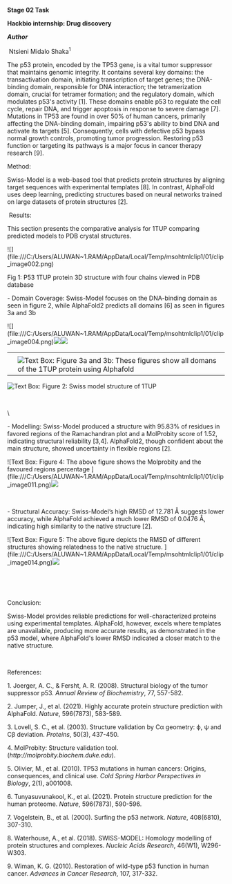 **Stage 02 Task**

**Hackbio internship: Drug discovery**

**_Author_**

 Ntsieni Midalo Shaka<sup>1</sup>

The p53 protein, encoded by the TP53 gene, is a vital tumor suppressor that maintains genomic integrity. It contains several key domains: the transactivation domain, initiating transcription of target genes; the DNA-binding domain, responsible for DNA interaction; the tetramerization domain, crucial for tetramer formation; and the regulatory domain, which modulates p53's activity \[1]. These domains enable p53 to regulate the cell cycle, repair DNA, and trigger apoptosis in response to severe damage \[7]. Mutations in TP53 are found in over 50% of human cancers, primarily affecting the DNA-binding domain, impairing p53's ability to bind DNA and activate its targets \[5]. Consequently, cells with defective p53 bypass normal growth controls, promoting tumor progression. Restoring p53 function or targeting its pathways is a major focus in cancer therapy research \[9].

Method:

Swiss-Model is a web-based tool that predicts protein structures by aligning target sequences with experimental templates \[8]. In contrast, AlphaFold uses deep learning, predicting structures based on neural networks trained on large datasets of protein structures \[2].&#x20;

 Results:

This section presents the comparative analysis for 1TUP comparing predicted models to PDB crystal structures.

<!--[if gte vml 1]><v:shapetype
 id="_x0000_t75" coordsize="21600,21600" o:spt="75" o:preferrelative="t"
 path="m@4@5l@4@11@9@11@9@5xe" filled="f" stroked="f">
 <v:stroke joinstyle="miter"/>
 <v:formulas>
  <v:f eqn="if lineDrawn pixelLineWidth 0"/>
  <v:f eqn="sum @0 1 0"/>
  <v:f eqn="sum 0 0 @1"/>
  <v:f eqn="prod @2 1 2"/>
  <v:f eqn="prod @3 21600 pixelWidth"/>
  <v:f eqn="prod @3 21600 pixelHeight"/>
  <v:f eqn="sum @0 0 1"/>
  <v:f eqn="prod @6 1 2"/>
  <v:f eqn="prod @7 21600 pixelWidth"/>
  <v:f eqn="sum @8 21600 0"/>
  <v:f eqn="prod @7 21600 pixelHeight"/>
  <v:f eqn="sum @10 21600 0"/>
 </v:formulas>
 <v:path o:extrusionok="f" gradientshapeok="t" o:connecttype="rect"/>
 <o:lock v:ext="edit" aspectratio="t"/>
</v:shapetype><v:shape id="Picture_x0020_3" o:spid="_x0000_i1031" type="#_x0000_t75"
 style='width:277.5pt;height:153.5pt;visibility:visible;mso-wrap-style:square'>
 <v:imagedata src="file:///C:/Users/ALUWAN~1.RAM/AppData/Local/Temp/msohtmlclip1/01/clip_image001.png"
  o:title=""/>
</v:shape><![endif]--><!--[if !vml]-->![](file:///C:/Users/ALUWAN~1.RAM/AppData/Local/Temp/msohtmlclip1/01/clip_image002.png)<!--[endif]-->

Fig 1: P53 1TUP protein 3D structure with four chains viewed in PDB database

\- Domain Coverage: Swiss-Model focuses on the DNA-binding domain as seen in figure 2, while AlphaFold2 predicts all domains \[6] as seen in figures 3a and 3b

<!--[if gte vml 1]><v:shape id="Picture_x0020_8"
 o:spid="_x0000_i1030" type="#_x0000_t75" style='width:134pt;height:154pt;
 visibility:visible;mso-wrap-style:square'>
 <v:imagedata src="file:///C:/Users/ALUWAN~1.RAM/AppData/Local/Temp/msohtmlclip1/01/clip_image003.png"
  o:title=""/>
</v:shape><![endif]--><!--[if !vml]-->![](file:///C:/Users/ALUWAN~1.RAM/AppData/Local/Temp/msohtmlclip1/01/clip_image004.png)<!--[endif]--><!--[if gte vml 1]><v:shape id="Picture_x0020_6"
 o:spid="_x0000_i1029" type="#_x0000_t75" style='width:130pt;height:2in;flip:y;
 visibility:visible;mso-wrap-style:square'>
 <v:imagedata src="file:///C:/Users/ALUWAN~1.RAM/AppData/Local/Temp/msohtmlclip1/01/clip_image005.jpg"
  o:title="" croptop="3815f" cropleft="2270f" cropright="8788f"/>
</v:shape><![endif]--><!--[if !vml]-->![](file:///C:/Users/ALUWAN~1.RAM/AppData/Local/Temp/msohtmlclip1/01/clip_image006.jpg)<!--[endif]--><!--[if gte vml 1]><v:shape id="Picture_x0020_7"
 o:spid="_x0000_i1028" type="#_x0000_t75" style='width:183.5pt;height:148pt;
 visibility:visible;mso-wrap-style:square'>
 <v:imagedata src="file:///C:/Users/ALUWAN~1.RAM/AppData/Local/Temp/msohtmlclip1/01/clip_image007.jpg"
  o:title=""/>
</v:shape><![endif]--><!--[if !vml]-->![](file:///C:/Users/ALUWAN~1.RAM/AppData/Local/Temp/msohtmlclip1/01/clip_image008.jpg)<!--[endif]-->

<!--[if gte vml 1]><v:shapetype
 id="_x0000_t202" coordsize="21600,21600" o:spt="202" path="m,l,21600r21600,l21600,xe">
 <v:stroke joinstyle="miter"/>
 <v:path gradientshapeok="t" o:connecttype="rect"/>
</v:shapetype><v:shape id="Text_x0020_Box_x0020_11" o:spid="_x0000_s1030"
 type="#_x0000_t202" style='position:absolute;left:0;text-align:left;
 margin-left:150.5pt;margin-top:2.9pt;width:286.5pt;height:38pt;z-index:251660288;
 visibility:visible;mso-wrap-style:square;mso-width-percent:0;
 mso-height-percent:0;mso-wrap-distance-left:9pt;mso-wrap-distance-top:0;
 mso-wrap-distance-right:9pt;mso-wrap-distance-bottom:0;
 mso-position-horizontal:absolute;mso-position-horizontal-relative:text;
 mso-position-vertical:absolute;mso-position-vertical-relative:text;
 mso-width-percent:0;mso-height-percent:0;mso-width-relative:margin;
 mso-height-relative:margin;v-text-anchor:top' o:gfxdata="UEsDBBQABgAIAAAAIQC75UiUBQEAAB4CAAATAAAAW0NvbnRlbnRfVHlwZXNdLnhtbKSRvU7DMBSF
dyTewfKKEqcMCKEmHfgZgaE8wMW+SSwc27JvS/v23KTJgkoXFsu+P+c7Ol5vDoMTe0zZBl/LVVlJ
gV4HY31Xy4/tS3EvRSbwBlzwWMsjZrlprq/W22PELHjb51r2RPFBqax7HCCXIaLnThvSAMTP1KkI
+gs6VLdVdad08ISeCho1ZLN+whZ2jsTzgcsnJwldluLxNDiyagkxOquB2Knae/OLUsyEkjenmdzb
mG/YhlRnCWPnb8C898bRJGtQvEOiVxjYhtLOxs8AySiT4JuDystlVV4WPeM6tK3VaILeDZxIOSsu
ti/jidNGNZ3/J08yC1dNv9v8AAAA//8DAFBLAwQUAAYACAAAACEArTA/8cEAAAAyAQAACwAAAF9y
ZWxzLy5yZWxzhI/NCsIwEITvgu8Q9m7TehCRpr2I4FX0AdZk2wbbJGTj39ubi6AgeJtl2G9m6vYx
jeJGka13CqqiBEFOe2Ndr+B03C3WIDihMzh6RwqexNA281l9oBFTfuLBBhaZ4ljBkFLYSMl6oAm5
8IFcdjofJ0z5jL0MqC/Yk1yW5UrGTwY0X0yxNwri3lQgjs+Qk/+zfddZTVuvrxO59CNCmoj3vCwj
MfaUFOjRhrPHaN4Wv0VV5OYgm1p+LW1eAAAA//8DAFBLAwQUAAYACAAAACEACXxykD4DAABIBwAA
HwAAAGNsaXBib2FyZC9kcmF3aW5ncy9kcmF3aW5nMS54bWy0VVuP0zwQfUfiP1h+hya9banIotKP
IqTVUtEiJN5mHaeJPscOtnvj13PsJEsXEEhcVCm1Z47HZ86M7ecvTrViB2ldZXTG06cJZ1ILk1d6
l/H329WTGWfOk85JGS0zfpaOv7h+/Og5zXeWmrISDBG0m1PGS++b+WDgRClrck9NIzV8hbE1eUzt
bpBbOiJyrQbDJJkOaqo0v/4a6j/yxPa2+o1Qyoj/Zb4kfSCHkErMLy0dRyX+PDLN9eG1bTbN2gbm
4vawtqzKMw7lNNWQiA86RwfDdPDNqt3XAKfC1gFvioKdMj6cDSdXE8Q6Z3yUpNMhxjGePHkmABhN
R7NJAAggxrPhNOkAonz7ixCifPXzIKDZ0sHggqJrAkF9+D7nNO2T3gZ+L82JwdTnH/DMn2BFZwVr
lKGP4joF/5IA99xp3ljnX0tTszDIuJXCxy6jw43zLY0eEhJzRlX5qlIqTkLzyqWy7EAq48r3xB+g
lGbHjE9HqEOUxoTlbWSlY559dv60ieoFGfJzAN/hH7pYA2ooo2vEqgLPG3J+TRbHCEYcSP8Wn0IZ
7GO6EWelsZ9/ZA94tDa8nB1xLDPuPu3JSs7UG+0y/iwdjxHWx8l4cjXExF567i49el8vDZJHccEu
DgPeq35YWFN/MDZfhF3hIi2wd8Z9P1x6zODA2RdysYhjYeqG/I3eNDiFadQtVGF7+kC26Url0UW3
ZlNSI39UsRbbKr7Ye1NUXTlbTYNDOb/xZyVjD0bluzZTYeOAQEpr4dvypslV0p4ftM8lYlH4Hutd
i53dAxEh+rGmC24D2KKqisK9KfWTjwuI9xmJplgWvLIo0IdtA2Iv8pVm/tzIggTujCWp6s5WnDWk
jYMhGSarZIJv+I2TUfjCW3lRrqiuVLgeYBAlWSdjFWLGkv5BUOEugm6rWjp2K4/snalJP2A8TKZg
OgHfwHz0HeMUj8lDxpAQsgV9/PWq2u2tZCNCP+VsdDdn21I6yYpod8yV5shIKZaHjR0zBfOlZOn2
/RrtY7yEonuH54UtVFNSYVQebhwUMuwSv2iIYLk/i3snN8071KU9u+1hBSLceINv3pC4tHvzwkN1
Ob/+AgAA//8DAFBLAwQUAAYACAAAACEAkS1qSVgGAAAPGgAAGgAAAGNsaXBib2FyZC90aGVtZS90
aGVtZTEueG1s7FlLbxs3EL4X6H9Y7L2x3oqNyIGtR9zEToJISZEjpaV2GXOXC5Kyo1uRnHopUCAt
emiA3nooigZogAa99McYcNCmP6JD7kOkRMUPuEBQxAKM3dlvhsOZ2W9I7o2bT2PqHWEuCEs6fvVa
xfdwMmEBScKO/3A0+Oy67wmJkgBRluCOP8fCv7n96Sc30NaEknTMEA9GEY6xB4YSsYU6fiRlurWx
ISYgRuIaS3ECz6aMx0jCLQ83Ao6OYYCYbtQqldZGjEjib4NFqQz1KfxLpFCCCeVDZQZ7CYph9HvT
KZlgjQ0Oqwoh5qJLuXeEaMcHmwE7HuGn0vcoEhIedPyK/vM3tm9soK1cico1uobeQP/lerlCcFjT
Y/JwXA7aaDQbrZ3SvgZQuYrrt/utfqu0pwFoMoGZZr6YNpu7m7u9Zo41QNmlw3av3atXLbxhv77i
805T/Sy8BmX2Gyv4waALUbTwGpThmyv4RqNd6zYsvAZl+NYKvl3Z6TXaFl6DIkqSwxV0pdmqd4vZ
lpApo3tO+GazMWjXcuMLFFRDWV1qiClL5Lpai9ETxgcAUECKJEk8OU/xFE2gJruIkjEn3j4JIyi8
FCVMgLhSqwwqdfivfg19pSOCtjAytJVf4IlYESl/PDHhJJUd/zZY9Q3I6Zs3J89enzz7/eT585Nn
v+Zja1OW3h5KQlPv3U/f/PPyS+/v33589+LbbOhlvDDxb3/56u0ff77PPMx4EYrT7169ff3q9Puv
//r5hcP6DkdjEz4iMRbeXXzsPWAxTNDhPx7zi2mMIkRMjZ0kFChBahSH/b6MLPTdOaLIgdvFdhwf
caAaF/DW7Inl8DDiM0kcFu9EsQU8YIzuMu6Mwh01lhHm0SwJ3YPzmYl7gNCRa+wuSqws92cpcCxx
mexG2HLzPkWJRCFOsPTUM3aIsWN2jwmx4npAJpwJNpXeY+LtIuIMyYiMrWpaKO2RGPIydzkI+bZi
c/DI22XUNesePrKR8G4g6nB+hKkVxltoJlHsMjlCMTUDvo9k5HJyOOcTE9cXEjIdYsq8foCFcOnc
4zBfI+l3gGbcaT+g89hGckkOXTb3EWMmsscOuxGKUxd2SJLIxH4uDqFEkXefSRf8gNlviLqHPKBk
bbofEWyl+2w2eAgMa7q0KBD1ZMYdubyFmVW/wzmdIqypBhqAxesxSc4k+SV6b/539A4kevrDS8eM
robS3YatfFyQzHc4cb5Ne0sUvg63TNxdxgPy4fN2D82S+xheldXm9ZG2P9K2/7+n7XXv89WT9YKf
gbrVsjVbruvFe7x27T4llA7lnOJ9oZfvArpSMACh0tN7VFzu5dIILtWbDANYuJAjreNxJr8gMhpG
KIU1ftVXRkKRmw6FlzIBS38tdtpWeDqLD1iQbVmrVbU9zchDILmQV5qlHLYbMkO32ottWGleexvq
7XLhgNK9iBPGYLYTdYcT7UKogqQ35xA0hxN6ZlfixabDi+vKfJGqFS/AtTIrsGzyYLHV8ZsNUAEl
2FUhigOVpyzVRXZ1Mq8y0+uCaVUArCGKClhkelP5unZ6anZZqZ0j05YTRrnZTujI6B4mIhTgvDqV
9DxuXDTXm4uUWu6pUOjxoLQWbrSvv8+Ly+Ya9Ja5gSYmU9DEO+74rXoTSmaC0o4/ha0/XMYp1I5Q
y11EQzg0m0ievfCXYZaUC9lDIsoCrkknY4OYSMw9SuKOr6ZfpoEmmkO0b9UaEMIH69wm0MqH5hwk
3U4ynk7xRJppNyQq0tktMHzGFc6nWv3yYKXJZpDuYRQce2M64w8QlFizXVUBDIiAE6BqFs2AwJFm
SWSL+ltqTDntmmeKuoYyOaJphPKOYpJ5BtdUXrqj78oYGHf5nCGgRkjyRjgOVYM1g2p107JrZD6s
7bpnK6nIGaS56JkWq6iu6WYxa4SiDSzF8nJN3vCqCDFwmtnhM+peptzNguuW1glll4CAl/FzdN1z
NATDtcVglmvK41UaVpydS+3eUUzwDNfO0yQM1m8VZpfiVvYI53AgvFTnB73lqgXRtFhX6ki7Pk8c
oNQbh9WOD58I4GziKVzBRwYfZDUlqykZXMGXA2gX2XF/x88vCgk8zyQlpl5I6gWmUUgahaRZSJqF
pFVIWr6nz8XhW4w6Eve94tgbelh+TJ6vLexvONv/AgAA//8DAFBLAwQUAAYACAAAACEAnGZGQbsA
AAAkAQAAKgAAAGNsaXBib2FyZC9kcmF3aW5ncy9fcmVscy9kcmF3aW5nMS54bWwucmVsc4SPzQrC
MBCE74LvEPZu0noQkSa9iNCr1AcIyTYtNj8kUezbG+hFQfCyMLPsN7NN+7IzeWJMk3ccaloBQae8
npzhcOsvuyOQlKXTcvYOOSyYoBXbTXPFWeZylMYpJFIoLnEYcw4nxpIa0cpEfUBXNoOPVuYio2FB
qrs0yPZVdWDxkwHii0k6zSF2ugbSL6Ek/2f7YZgUnr16WHT5RwTLpRcWoIwGMwdKV2edNS1dgYmG
ff0m3gAAAP//AwBQSwECLQAUAAYACAAAACEAu+VIlAUBAAAeAgAAEwAAAAAAAAAAAAAAAAAAAAAA
W0NvbnRlbnRfVHlwZXNdLnhtbFBLAQItABQABgAIAAAAIQCtMD/xwQAAADIBAAALAAAAAAAAAAAA
AAAAADYBAABfcmVscy8ucmVsc1BLAQItABQABgAIAAAAIQAJfHKQPgMAAEgHAAAfAAAAAAAAAAAA
AAAAACACAABjbGlwYm9hcmQvZHJhd2luZ3MvZHJhd2luZzEueG1sUEsBAi0AFAAGAAgAAAAhAJEt
aklYBgAADxoAABoAAAAAAAAAAAAAAAAAmwUAAGNsaXBib2FyZC90aGVtZS90aGVtZTEueG1sUEsB
Ai0AFAAGAAgAAAAhAJxmRkG7AAAAJAEAACoAAAAAAAAAAAAAAAAAKwwAAGNsaXBib2FyZC9kcmF3
aW5ncy9fcmVscy9kcmF3aW5nMS54bWwucmVsc1BLBQYAAAAABQAFAGcBAAAuDQAAAAA=
" fillcolor="white [3201]" stroked="f" strokeweight=".5pt">
 <v:textbox>
  <![if !mso]>
  <table cellpadding=0 cellspacing=0 width="100%">
   <tr>
    <td><![endif]>
    <div>
    <p class=MsoNormal>Figure 3a and 3b: These figures show all domans of the
    1TUP protein using Alphafold<o:p></o:p></p>
    </div>
    <![if !mso]></td>
   </tr>
  </table>
  <![endif]></v:textbox>
</v:shape><![endif]--><!--[if !vml]-->

|   |                                                                                                                                                                                      |
| - | ------------------------------------------------------------------------------------------------------------------------------------------------------------------------------------ |
|   |                                                                                                                                                                                      |
|   | ![Text Box: Figure 3a and 3b: These figures show all domans of the 1TUP protein using Alphafold](file:///C:/Users/ALUWAN~1.RAM/AppData/Local/Temp/msohtmlclip1/01/clip_image009.png) |

<!--[endif]-->

<!--[if gte vml 1]><v:shape id="Text_x0020_Box_x0020_2"
 o:spid="_x0000_s1029" type="#_x0000_t202" style='position:absolute;left:0;
 text-align:left;margin-left:0;margin-top:.4pt;width:123pt;height:35.5pt;
 z-index:251659264;visibility:visible;mso-wrap-style:square;
 mso-width-percent:0;mso-height-percent:0;mso-wrap-distance-left:9pt;
 mso-wrap-distance-top:3.6pt;mso-wrap-distance-right:9pt;
 mso-wrap-distance-bottom:3.6pt;mso-position-horizontal:left;
 mso-position-horizontal-relative:margin;mso-position-vertical:absolute;
 mso-position-vertical-relative:text;mso-width-percent:0;mso-height-percent:0;
 mso-width-relative:margin;mso-height-relative:margin;v-text-anchor:top'
 o:gfxdata="UEsDBBQABgAIAAAAIQC75UiUBQEAAB4CAAATAAAAW0NvbnRlbnRfVHlwZXNdLnhtbKSRvU7DMBSF
dyTewfKKEqcMCKEmHfgZgaE8wMW+SSwc27JvS/v23KTJgkoXFsu+P+c7Ol5vDoMTe0zZBl/LVVlJ
gV4HY31Xy4/tS3EvRSbwBlzwWMsjZrlprq/W22PELHjb51r2RPFBqax7HCCXIaLnThvSAMTP1KkI
+gs6VLdVdad08ISeCho1ZLN+whZ2jsTzgcsnJwldluLxNDiyagkxOquB2Knae/OLUsyEkjenmdzb
mG/YhlRnCWPnb8C898bRJGtQvEOiVxjYhtLOxs8AySiT4JuDystlVV4WPeM6tK3VaILeDZxIOSsu
ti/jidNGNZ3/J08yC1dNv9v8AAAA//8DAFBLAwQUAAYACAAAACEArTA/8cEAAAAyAQAACwAAAF9y
ZWxzLy5yZWxzhI/NCsIwEITvgu8Q9m7TehCRpr2I4FX0AdZk2wbbJGTj39ubi6AgeJtl2G9m6vYx
jeJGka13CqqiBEFOe2Ndr+B03C3WIDihMzh6RwqexNA281l9oBFTfuLBBhaZ4ljBkFLYSMl6oAm5
8IFcdjofJ0z5jL0MqC/Yk1yW5UrGTwY0X0yxNwri3lQgjs+Qk/+zfddZTVuvrxO59CNCmoj3vCwj
MfaUFOjRhrPHaN4Wv0VV5OYgm1p+LW1eAAAA//8DAFBLAwQUAAYACAAAACEAU1ioPgEDAAC6BgAA
HwAAAGNsaXBib2FyZC9kcmF3aW5ncy9kcmF3aW5nMS54bWy0Vclu2zAQvRfoPxC8N1piJY4QOXDd
OCiQpkbsXHobU5RFlCJVkt7y9R1ScuIkQA5dZEAecoaPb94MqcurXSPJhhsrtCpochJTwhXTpVCr
gj4spp+GlFgHqgSpFS/onlt6Nfr44RLylYG2FowggrI5FLR2rs2jyLKaN2BPdMsV+iptGnA4NKuo
NLBF5EZGaRyfRQ0IRUfPUF/AAVkb8QdQUrOfvJyA2oBFSMny45meo2R/jwy52tyYdt7OjGfO7jYz
Q0RZUFROQYMS0ah39GE4jF6tWj0D7CrT+HhdVWRX0ItkMIgRal/Q9GI4yNAOcHznCEN/kp2liQ9g
GIHuYdYHsPr7+wisvn4fA0l2ZNA4ImhbT09t3macJueHnBee32e9I+lT9j6euB1OIutQZdveYpUs
UXpSg1rxsTF6W3MorY/oZEI9u42CZIc9rcdabr/pEvWFtdMB799I95Q25K2x7obrhnijoIYzFzaC
za11Hb9DiNfEainKqZAyDMxqOZGGbEAWdBqePqUXYVKRLVY5S7OArLRfHyrcCMcNkaIp6DD2T6ek
1+dalSHEgZCdjaSlCn3lpfH7u908FMorXu79zBL/UTajMRVsGDzkaNTaPFKyxaNbUPtrDYZTIr8q
rEDoPEpcGAyy8xTXmGPP8tgDiiFUQR0lnTlxOIr7pMZYokr0knU8PCNp3dztJQ/JBLY9eanmLQsq
tmzGXCdiEp/3KoRsnyPGlTvEOtvFomIHtVsW/LimBw/yGFRCYtMVlKtPP8Z4qT1i0/mT5KF4VWGt
uyIjTXBCEbdveQUMG24CUiyNoKQFpS1OxGk8jTN8+98gPvVv9ArH6ik0QuLRPMUJVoOxPKgfMubw
H0CZPQJdiIZbcse35F43oF4wTuMzZJohX8/89A3jBG/6l4xRQpTN6+NGU7FaG07SnMy3wlrS4FGU
+GUwa+a8Q1ckWTzMiL/qsDp+aXhjlf3MU1OuLZ+39yg2KhIcvmvR8LdM9OrWDo7+K+M/Dcfj0W8A
AAD//wMAUEsDBBQABgAIAAAAIQCRLWpJWAYAAA8aAAAaAAAAY2xpcGJvYXJkL3RoZW1lL3RoZW1l
MS54bWzsWUtvGzcQvhfof1jsvbHeio3Iga1H3MROgkhJkSOlpXYZc5cLkrKjW5GceilQIC16aIDe
eiiKBmiABr30xxhw0KY/okPuQ6RExQ+4QFDEAozd2W+Gw5nZb0jujZtPY+odYS4ISzp+9VrF93Ay
YQFJwo7/cDT47LrvCYmSAFGW4I4/x8K/uf3pJzfQ1oSSdMwQD0YRjrEHhhKxhTp+JGW6tbEhJiBG
4hpLcQLPpozHSMItDzcCjo5hgJhu1CqV1kaMSOJvg0WpDPUp/EukUIIJ5UNlBnsJimH0e9MpmWCN
DQ6rCiHmoku5d4RoxwebATse4afS9ygSEh50/Ir+8ze2b2ygrVyJyjW6ht5A/+V6uUJwWNNj8nBc
DtpoNButndK+BlC5iuu3+61+q7SnAWgygZlmvpg2m7ubu71mjjVA2aXDdq/dq1ctvGG/vuLzTlP9
LLwGZfYbK/jBoAtRtPAalOGbK/hGo13rNiy8BmX41gq+XdnpNdoWXoMiSpLDFXSl2ap3i9mWkCmj
e074ZrMxaNdy4wsUVENZXWqIKUvkulqL0RPGBwBQQIokSTw5T/EUTaAmu4iSMSfePgkjKLwUJUyA
uFKrDCp1+K9+DX2lI4K2MDK0lV/giVgRKX88MeEklR3/Nlj1Dcjpmzcnz16fPPv95Pnzk2e/5mNr
U5beHkpCU+/dT9/88/JL7+/ffnz34tts6GW8MPFvf/nq7R9/vs88zHgRitPvXr19/er0+6//+vmF
w/oOR2MTPiIxFt5dfOw9YDFM0OE/HvOLaYwiREyNnSQUKEFqFIf9vows9N05osiB28V2HB9xoBoX
8NbsieXwMOIzSRwW70SxBTxgjO4y7ozCHTWWEebRLAndg/OZiXuA0JFr7C5KrCz3ZylwLHGZ7EbY
cvM+RYlEIU6w9NQzdoixY3aPCbHiekAmnAk2ld5j4u0i4gzJiIytaloo7ZEY8jJ3OQj5tmJz8Mjb
ZdQ16x4+spHwbiDqcH6EqRXGW2gmUewyOUIxNQO+j2TkcnI45xMT1xcSMh1iyrx+gIVw6dzjMF8j
6XeAZtxpP6Dz2EZySQ5dNvcRYyayxw67EYpTF3ZIksjEfi4OoUSRd59JF/yA2W+Iuoc8oGRtuh8R
bKX7bDZ4CAxrurQoEPVkxh25vIWZVb/DOZ0irKkGGoDF6zFJziT5JXpv/nf0DiR6+sNLx4yuhtLd
hq18XJDMdzhxvk17SxS+DrdM3F3GA/Lh83YPzZL7GF6V1eb1kbY/0rb/v6ftde/z1ZP1gp+ButWy
NVuu68V7vHbtPiWUDuWc4n2hl+8CulIwAKHS03tUXO7l0ggu1ZsMA1i4kCOt43EmvyAyGkYohTV+
1VdGQpGbDoWXMgFLfy122lZ4OosPWJBtWatVtT3NyEMguZBXmqUcthsyQ7fai21YaV57G+rtcuGA
0r2IE8ZgthN1hxPtQqiCpDfnEDSHE3pmV+LFpsOL68p8kaoVL8C1MiuwbPJgsdXxmw1QASXYVSGK
A5WnLNVFdnUyrzLT64JpVQCsIYoKWGR6U/m6dnpqdlmpnSPTlhNGudlO6MjoHiYiFOC8OpX0PG5c
NNebi5Ra7qlQ6PGgtBZutK+/z4vL5hr0lrmBJiZT0MQ77vitehNKZoLSjj+FrT9cxinUjlDLXURD
ODSbSJ698JdhlpQL2UMiygKuSSdjg5hIzD1K4o6vpl+mgSaaQ7Rv1RoQwgfr3CbQyofmHCTdTjKe
TvFEmmk3JCrS2S0wfMYVzqda/fJgpclmkO5hFBx7YzrjDxCUWLNdVQEMiIAToGoWzYDAkWZJZIv6
W2pMOe2aZ4q6hjI5ommE8o5iknkG11ReuqPvyhgYd/mcIaBGSPJGOA5VgzWDanXTsmtkPqztumcr
qcgZpLnomRarqK7pZjFrhKINLMXyck3e8KoIMXCa2eEz6l6m3M2C65bWCWWXgICX8XN03XM0BMO1
xWCWa8rjVRpWnJ1L7d5RTPAM187TJAzWbxVml+JW9gjncCC8VOcHveWqBdG0WFfqSLs+Txyg1BuH
1Y4PnwjgbOIpXMFHBh9kNSWrKRlcwZcDaBfZcX/Hzy8KCTzPJCWmXkjqBaZRSBqFpFlImoWkVUha
vqfPxeFbjDoS973i2Bt6WH5Mnq8t7G842/8CAAD//wMAUEsDBBQABgAIAAAAIQCcZkZBuwAAACQB
AAAqAAAAY2xpcGJvYXJkL2RyYXdpbmdzL19yZWxzL2RyYXdpbmcxLnhtbC5yZWxzhI/NCsIwEITv
gu8Q9m7SehCRJr2I0KvUBwjJNi02PyRR7Nsb6EVB8LIws+w3s037sjN5YkyTdxxqWgFBp7yenOFw
6y+7I5CUpdNy9g45LJigFdtNc8VZ5nKUxikkUigucRhzDifGkhrRykR9QFc2g49W5iKjYUGquzTI
9lV1YPGTAeKLSTrNIXa6BtIvoST/Z/thmBSevXpYdPlHBMulFxagjAYzB0pXZ501LV2BiYZ9/Sbe
AAAA//8DAFBLAQItABQABgAIAAAAIQC75UiUBQEAAB4CAAATAAAAAAAAAAAAAAAAAAAAAABbQ29u
dGVudF9UeXBlc10ueG1sUEsBAi0AFAAGAAgAAAAhAK0wP/HBAAAAMgEAAAsAAAAAAAAAAAAAAAAA
NgEAAF9yZWxzLy5yZWxzUEsBAi0AFAAGAAgAAAAhAFNYqD4BAwAAugYAAB8AAAAAAAAAAAAAAAAA
IAIAAGNsaXBib2FyZC9kcmF3aW5ncy9kcmF3aW5nMS54bWxQSwECLQAUAAYACAAAACEAkS1qSVgG
AAAPGgAAGgAAAAAAAAAAAAAAAABeBQAAY2xpcGJvYXJkL3RoZW1lL3RoZW1lMS54bWxQSwECLQAU
AAYACAAAACEAnGZGQbsAAAAkAQAAKgAAAAAAAAAAAAAAAADuCwAAY2xpcGJvYXJkL2RyYXdpbmdz
L19yZWxzL2RyYXdpbmcxLnhtbC5yZWxzUEsFBgAAAAAFAAUAZwEAAPEMAAAAAA==
" stroked="f">
 <v:textbox>
  <![if !mso]>
  <table cellpadding=0 cellspacing=0 width="100%">
   <tr>
    <td><![endif]>
    <div>
    <p class=MsoNormal>Figure 2: Swiss model structure of 1TUP <o:p></o:p></p>
    </div>
    <![if !mso]></td>
   </tr>
  </table>
  <![endif]></v:textbox>
 <w:wrap type="square" anchorx="margin"/>
</v:shape><![endif]-->

<!--[if !vml]-->

![Text Box: Figure 2: Swiss model structure of 1TUP ](file:///C:/Users/ALUWAN~1.RAM/AppData/Local/Temp/msohtmlclip1/01/clip_image010.png)

<!--[endif]-->

 

\


\- Modelling: Swiss-Model produced a structure with 95.83% of residues in favored regions of the Ramachandran plot and a MolProbity score of 1.52, indicating structural reliability \[3,4]. AlphaFold2, though confident about the main structure, showed uncertainty in flexible regions \[2].

<!--[if gte vml 1]><v:shape id="Text_x0020_Box_x0020_14"
 o:spid="_x0000_s1028" type="#_x0000_t202" style='position:absolute;left:0;
 text-align:left;margin-left:2.5pt;margin-top:179.05pt;width:420pt;height:26pt;
 z-index:251662336;visibility:visible;mso-wrap-style:square;
 mso-height-percent:0;mso-wrap-distance-left:9pt;mso-wrap-distance-top:0;
 mso-wrap-distance-right:9pt;mso-wrap-distance-bottom:0;
 mso-position-horizontal:absolute;mso-position-horizontal-relative:text;
 mso-position-vertical:absolute;mso-position-vertical-relative:text;
 mso-height-percent:0;mso-height-relative:margin;v-text-anchor:top' o:gfxdata="UEsDBBQABgAIAAAAIQC75UiUBQEAAB4CAAATAAAAW0NvbnRlbnRfVHlwZXNdLnhtbKSRvU7DMBSF
dyTewfKKEqcMCKEmHfgZgaE8wMW+SSwc27JvS/v23KTJgkoXFsu+P+c7Ol5vDoMTe0zZBl/LVVlJ
gV4HY31Xy4/tS3EvRSbwBlzwWMsjZrlprq/W22PELHjb51r2RPFBqax7HCCXIaLnThvSAMTP1KkI
+gs6VLdVdad08ISeCho1ZLN+whZ2jsTzgcsnJwldluLxNDiyagkxOquB2Knae/OLUsyEkjenmdzb
mG/YhlRnCWPnb8C898bRJGtQvEOiVxjYhtLOxs8AySiT4JuDystlVV4WPeM6tK3VaILeDZxIOSsu
ti/jidNGNZ3/J08yC1dNv9v8AAAA//8DAFBLAwQUAAYACAAAACEArTA/8cEAAAAyAQAACwAAAF9y
ZWxzLy5yZWxzhI/NCsIwEITvgu8Q9m7TehCRpr2I4FX0AdZk2wbbJGTj39ubi6AgeJtl2G9m6vYx
jeJGka13CqqiBEFOe2Ndr+B03C3WIDihMzh6RwqexNA281l9oBFTfuLBBhaZ4ljBkFLYSMl6oAm5
8IFcdjofJ0z5jL0MqC/Yk1yW5UrGTwY0X0yxNwri3lQgjs+Qk/+zfddZTVuvrxO59CNCmoj3vCwj
MfaUFOjRhrPHaN4Wv0VV5OYgm1p+LW1eAAAA//8DAFBLAwQUAAYACAAAACEAGboeKT0DAABGBwAA
HwAAAGNsaXBib2FyZC9kcmF3aW5ncy9kcmF3aW5nMS54bWy0VduO2zYQfS+QfyD4nlhaX5I1og1c
Nw4KbDeL2EWAvI0pyiJKkQpJ3/L1PaSkXW8S5KFNYEAmZ0aHZ87MiK/fnBrNDtJ5ZU3B8xcZZ9II
WyqzK/jfm9XzV5z5QKYkbY0s+Fl6/ubm2W+vab5z1NZKMCAYP6eC1yG089HIi1o25F/YVhr4Kusa
Cti63ah0dARyo0dXWTYbNaQMv3mE+oMCsb1T/wFKW/GPLJdkDuQBqcX80tJz1OL/I9PcHN65dt3e
u8hc3B3uHVNlwaGcoQYS8VHv6MOwHX311u4R4FS5JsbbqmKngl9PZvkUUOeCz2bXV9dZ1sHJU2AC
/ul4PMlgZAIR43EGHfvz6vc/RhD12x9jgGRHBosLgr6N9Mzh24zzyZDyJtL73Z4YTEP2MZ6FE6zo
q2hNIgwovtfv56T/QJ3mrfPhnbQNi4uCOylCajE63PrQsRhCYl7ealWulNZpEztXLrVjB9IF12Hg
/SRKG3ZEdcYoU1LGxtc7ZG1SmkNy4bRO4kUVynMM3uIfsjgLaiiib8VKgect+XBPDjMEI6YxvMej
0hbn2H7FWW3dl+/ZYzz6Gl7OjpjJgvvPe3KSM/2n8WipfDIBbEibyfTlFTbu0rO99Jh9s7RIPk/s
0jLGBz0sK2ebj9aVi3gqXGQEzi54GJbLgB0cGHwhF4u0FrZpKdyadYsRzJNusQqb00dybV+qgCa6
s+uaWvm9inWxneKLfbCV6svZaRod2od1OGuZWjAp33eZjgfHCAh+L0JX3jx7GSdpqNxjxKIKQ2zw
Xeyrh0AgJD9argd3MdihqpriR1Oa558WEO8LEs3xWvTKqkIfdg0ImhSUYeHcyooEPhhL0mrrFGct
GethwFSvsime8TfJ4pRj1FoVRL2iRuk4+jCImpyXqQopY0m/AFT4C9CNaqRnd/LIPtiGzBPGV9kM
TKfgG5mPv2Gc4yZ5yhgSQraoT7hZqd3eSTaZs00tGW3R9qzqbL62R5CA+S+rW2e3KpzRdWUyVXSw
eLFkTu5whXnWSnSdCbSTLH5xUMl4THqiI6LlYRj3Xq7bDyhM1wLdtCIifvFGX90g6dX+xovX1OX+
5l8AAAD//wMAUEsDBBQABgAIAAAAIQCRLWpJWAYAAA8aAAAaAAAAY2xpcGJvYXJkL3RoZW1lL3Ro
ZW1lMS54bWzsWUtvGzcQvhfof1jsvbHeio3Iga1H3MROgkhJkSOlpXYZc5cLkrKjW5GceilQIC16
aIDeeiiKBmiABr30xxhw0KY/okPuQ6RExQ+4QFDEAozd2W+Gw5nZb0jujZtPY+odYS4ISzp+9VrF
93AyYQFJwo7/cDT47LrvCYmSAFGW4I4/x8K/uf3pJzfQ1oSSdMwQD0YRjrEHhhKxhTp+JGW6tbEh
JiBG4hpLcQLPpozHSMItDzcCjo5hgJhu1CqV1kaMSOJvg0WpDPUp/EukUIIJ5UNlBnsJimH0e9Mp
mWCNDQ6rCiHmoku5d4RoxwebATse4afS9ygSEh50/Ir+8ze2b2ygrVyJyjW6ht5A/+V6uUJwWNNj
8nBcDtpoNButndK+BlC5iuu3+61+q7SnAWgygZlmvpg2m7ubu71mjjVA2aXDdq/dq1ctvGG/vuLz
TlP9LLwGZfYbK/jBoAtRtPAalOGbK/hGo13rNiy8BmX41gq+XdnpNdoWXoMiSpLDFXSl2ap3i9mW
kCmje074ZrMxaNdy4wsUVENZXWqIKUvkulqL0RPGBwBQQIokSTw5T/EUTaAmu4iSMSfePgkjKLwU
JUyAuFKrDCp1+K9+DX2lI4K2MDK0lV/giVgRKX88MeEklR3/Nlj1Dcjpmzcnz16fPPv95Pnzk2e/
5mNrU5beHkpCU+/dT9/88/JL7+/ffnz34tts6GW8MPFvf/nq7R9/vs88zHgRitPvXr19/er0+6//
+vmFw/oOR2MTPiIxFt5dfOw9YDFM0OE/HvOLaYwiREyNnSQUKEFqFIf9vows9N05osiB28V2HB9x
oBoX8NbsieXwMOIzSRwW70SxBTxgjO4y7ozCHTWWEebRLAndg/OZiXuA0JFr7C5KrCz3ZylwLHGZ
7EbYcvM+RYlEIU6w9NQzdoixY3aPCbHiekAmnAk2ld5j4u0i4gzJiIytaloo7ZEY8jJ3OQj5tmJz
8MjbZdQ16x4+spHwbiDqcH6EqRXGW2gmUewyOUIxNQO+j2TkcnI45xMT1xcSMh1iyrx+gIVw6dzj
MF8j6XeAZtxpP6Dz2EZySQ5dNvcRYyayxw67EYpTF3ZIksjEfi4OoUSRd59JF/yA2W+Iuoc8oGRt
uh8RbKX7bDZ4CAxrurQoEPVkxh25vIWZVb/DOZ0irKkGGoDF6zFJziT5JXpv/nf0DiR6+sNLx4yu
htLdhq18XJDMdzhxvk17SxS+DrdM3F3GA/Lh83YPzZL7GF6V1eb1kbY/0rb/v6ftde/z1ZP1gp+B
utWyNVuu68V7vHbtPiWUDuWc4n2hl+8CulIwAKHS03tUXO7l0ggu1ZsMA1i4kCOt43EmvyAyGkYo
hTV+1VdGQpGbDoWXMgFLfy122lZ4OosPWJBtWatVtT3NyEMguZBXmqUcthsyQ7fai21YaV57G+rt
cuGA0r2IE8ZgthN1hxPtQqiCpDfnEDSHE3pmV+LFpsOL68p8kaoVL8C1MiuwbPJgsdXxmw1QASXY
VSGKA5WnLNVFdnUyrzLT64JpVQCsIYoKWGR6U/m6dnpqdlmpnSPTlhNGudlO6MjoHiYiFOC8OpX0
PG5cNNebi5Ra7qlQ6PGgtBZutK+/z4vL5hr0lrmBJiZT0MQ77vitehNKZoLSjj+FrT9cxinUjlDL
XURDODSbSJ698JdhlpQL2UMiygKuSSdjg5hIzD1K4o6vpl+mgSaaQ7Rv1RoQwgfr3CbQyofmHCTd
TjKeTvFEmmk3JCrS2S0wfMYVzqda/fJgpclmkO5hFBx7YzrjDxCUWLNdVQEMiIAToGoWzYDAkWZJ
ZIv6W2pMOe2aZ4q6hjI5ommE8o5iknkG11ReuqPvyhgYd/mcIaBGSPJGOA5VgzWDanXTsmtkPqzt
umcrqcgZpLnomRarqK7pZjFrhKINLMXyck3e8KoIMXCa2eEz6l6m3M2C65bWCWWXgICX8XN03XM0
BMO1xWCWa8rjVRpWnJ1L7d5RTPAM187TJAzWbxVml+JW9gjncCC8VOcHveWqBdG0WFfqSLs+Txyg
1BuH1Y4PnwjgbOIpXMFHBh9kNSWrKRlcwZcDaBfZcX/Hzy8KCTzPJCWmXkjqBaZRSBqFpFlImoWk
VUhavqfPxeFbjDoS973i2Bt6WH5Mnq8t7G842/8CAAD//wMAUEsDBBQABgAIAAAAIQCcZkZBuwAA
ACQBAAAqAAAAY2xpcGJvYXJkL2RyYXdpbmdzL19yZWxzL2RyYXdpbmcxLnhtbC5yZWxzhI/NCsIw
EITvgu8Q9m7SehCRJr2I0KvUBwjJNi02PyRR7Nsb6EVB8LIws+w3s037sjN5YkyTdxxqWgFBp7ye
nOFw6y+7I5CUpdNy9g45LJigFdtNc8VZ5nKUxikkUigucRhzDifGkhrRykR9QFc2g49W5iKjYUGq
uzTI9lV1YPGTAeKLSTrNIXa6BtIvoST/Z/thmBSevXpYdPlHBMulFxagjAYzB0pXZ501LV2BiYZ9
/SbeAAAA//8DAFBLAQItABQABgAIAAAAIQC75UiUBQEAAB4CAAATAAAAAAAAAAAAAAAAAAAAAABb
Q29udGVudF9UeXBlc10ueG1sUEsBAi0AFAAGAAgAAAAhAK0wP/HBAAAAMgEAAAsAAAAAAAAAAAAA
AAAANgEAAF9yZWxzLy5yZWxzUEsBAi0AFAAGAAgAAAAhABm6Hik9AwAARgcAAB8AAAAAAAAAAAAA
AAAAIAIAAGNsaXBib2FyZC9kcmF3aW5ncy9kcmF3aW5nMS54bWxQSwECLQAUAAYACAAAACEAkS1q
SVgGAAAPGgAAGgAAAAAAAAAAAAAAAACaBQAAY2xpcGJvYXJkL3RoZW1lL3RoZW1lMS54bWxQSwEC
LQAUAAYACAAAACEAnGZGQbsAAAAkAQAAKgAAAAAAAAAAAAAAAAAqDAAAY2xpcGJvYXJkL2RyYXdp
bmdzL19yZWxzL2RyYXdpbmcxLnhtbC5yZWxzUEsFBgAAAAAFAAUAZwEAAC0NAAAAAA==
" fillcolor="white [3201]" stroked="f" strokeweight=".5pt">
 <v:textbox>
  <![if !mso]>
  <table cellpadding=0 cellspacing=0 width="100%">
   <tr>
    <td><![endif]>
    <div>
    <p class=MsoNormal>Figure 4: The above figure shows the Molprobity and the
    favoured regions percentage <o:p></o:p></p>
    </div>
    <![if !mso]></td>
   </tr>
  </table>
  <![endif]></v:textbox>
</v:shape><![endif]--><!--[if !vml]-->![Text Box: Figure 4: The above figure shows the Molprobity and the favoured regions percentage ](file:///C:/Users/ALUWAN~1.RAM/AppData/Local/Temp/msohtmlclip1/01/clip_image011.png)<!--[endif]--><!--[if gte vml 1]><v:shape id="Picture_x0020_9"
 o:spid="_x0000_i1027" type="#_x0000_t75" style='width:378.5pt;height:177.5pt;
 visibility:visible;mso-wrap-style:square'>
 <v:imagedata src="file:///C:/Users/ALUWAN~1.RAM/AppData/Local/Temp/msohtmlclip1/01/clip_image012.png"
  o:title=""/>
</v:shape><![endif]--><!--[if !vml]-->![](file:///C:/Users/ALUWAN~1.RAM/AppData/Local/Temp/msohtmlclip1/01/clip_image013.png)<!--[endif]-->

 

\- Structural Accuracy: Swiss-Model’s high RMSD of 12.781 Å suggests lower accuracy, while AlphaFold achieved a much lower RMSD of 0.0476 Å, indicating high similarity to the native structure \[2].

<!--[if gte vml 1]><v:shape id="Text_x0020_Box_x0020_13"
 o:spid="_x0000_s1027" type="#_x0000_t202" style='position:absolute;left:0;
 text-align:left;margin-left:7.5pt;margin-top:139.4pt;width:448pt;height:37pt;
 z-index:251661312;visibility:visible;mso-wrap-style:square;
 mso-height-percent:0;mso-wrap-distance-left:9pt;mso-wrap-distance-top:0;
 mso-wrap-distance-right:9pt;mso-wrap-distance-bottom:0;
 mso-position-horizontal:absolute;mso-position-horizontal-relative:text;
 mso-position-vertical:absolute;mso-position-vertical-relative:text;
 mso-height-percent:0;mso-height-relative:margin;v-text-anchor:top' o:gfxdata="UEsDBBQABgAIAAAAIQC75UiUBQEAAB4CAAATAAAAW0NvbnRlbnRfVHlwZXNdLnhtbKSRvU7DMBSF
dyTewfKKEqcMCKEmHfgZgaE8wMW+SSwc27JvS/v23KTJgkoXFsu+P+c7Ol5vDoMTe0zZBl/LVVlJ
gV4HY31Xy4/tS3EvRSbwBlzwWMsjZrlprq/W22PELHjb51r2RPFBqax7HCCXIaLnThvSAMTP1KkI
+gs6VLdVdad08ISeCho1ZLN+whZ2jsTzgcsnJwldluLxNDiyagkxOquB2Knae/OLUsyEkjenmdzb
mG/YhlRnCWPnb8C898bRJGtQvEOiVxjYhtLOxs8AySiT4JuDystlVV4WPeM6tK3VaILeDZxIOSsu
ti/jidNGNZ3/J08yC1dNv9v8AAAA//8DAFBLAwQUAAYACAAAACEArTA/8cEAAAAyAQAACwAAAF9y
ZWxzLy5yZWxzhI/NCsIwEITvgu8Q9m7TehCRpr2I4FX0AdZk2wbbJGTj39ubi6AgeJtl2G9m6vYx
jeJGka13CqqiBEFOe2Ndr+B03C3WIDihMzh6RwqexNA281l9oBFTfuLBBhaZ4ljBkFLYSMl6oAm5
8IFcdjofJ0z5jL0MqC/Yk1yW5UrGTwY0X0yxNwri3lQgjs+Qk/+zfddZTVuvrxO59CNCmoj3vCwj
MfaUFOjRhrPHaN4Wv0VV5OYgm1p+LW1eAAAA//8DAFBLAwQUAAYACAAAACEAULq4xksDAABmBwAA
HwAAAGNsaXBib2FyZC9kcmF3aW5ncy9kcmF3aW5nMS54bWy0Ve+P0zgQ/X7S/Q+Wv7NNf7KtyKJS
ruikZVlte0Li26zjNBaOnbPdbstff89OsnQBgQScKqX2zPPkzZuZ+MXLY63ZQTqvrMn58CLjTBph
C2V2Of9nu352yZkPZArS1sicn6TnL6/+/OMFLXaOmkoJhgjGLyjnVQjNYjDwopI1+QvbSANfaV1N
AVu3GxSOHhC51oNRls0GNSnDrz6Hek2B2N6pnwilrfgoixWZA3mE1GJxbuk4avHrkWlhDm9cs2lu
XWQubg63jqki51DOUA2J+KBzdDBsB1+c2n0OcCxdHfG2LNkRFciy+WyKWKecz6fD0TjL2njyGJgA
YDq7nM9gZAKIyWw+7wGieveDEKL66/tBQLOlg8UZRd9Egubwdc7DcZ/0NvJ7ZY8Mpj7/iGfhCCvy
itYkQx/Fdwr+JgEeudOicT68kbZmcZFzJ0VIXUaHax9aGj0kJuatVsVaaZ02sXnlSjt2IJ1zHXri
T1DasIecz8YoVJLGxuNtZG1Snn124bhJ6kUZilME3+MfujgLaiijb8Ragec1+XBLDmMEIwYyvMOj
1Bbvsd2Ks8q6T9+yRzxaG17OHjCWOff/7slJzvTfxqOThpMJwoa0mUyfj7Bx5577c4/Z1yuL5IeJ
XVpGfND9snS2fm9dsYxvhYuMwLtzHvrlKmAHB2ZfyOUyrYWtGwrXZtNgCodJt1iF7fE9uaYrVUAX
3dhNRY38VsVabKv4ch9sqbpytppGh/ZhE05aph5MyndtpuOLIwKC34rQlneYPc/a+UH7nCOWZeix
wbfYy0cgIiQ/znTBXQQ7VFVT/G5K8+zDEuJ9QqIY6JSKLEv0YduAeBcFZVg4NbIkgW/GirS6d4qz
hoz1MGSjbJ1N8Yy/STaOT3hVENWaaqUx/GMYREXOy1SFlLGk/yGo8GdBt6qWnt3IB3ZnazJPGI+y
GZhOwTcyH3/FeIjL5CljSAjZonrhaq12eyfZdMG2lWR0j7ZnZWsrZKMEChHguHu7ec1syQoFRZ00
AfeT24uAs575ysYLhjkJhWVhpMchm84ZSI6Ij+ALFr9HKHPkkJ5ol2h5nNS9l5vmDlVrJ7sdZSDi
93DwxQ2TjnY3YrzGzvdX/wEAAP//AwBQSwMEFAAGAAgAAAAhAJEtaklYBgAADxoAABoAAABjbGlw
Ym9hcmQvdGhlbWUvdGhlbWUxLnhtbOxZS28bNxC+F+h/WOy9sd6KjciBrUfcxE6CSEmRI6Wldhlz
lwuSsqNbkZx6KVAgLXpogN56KIoGaIAGvfTHGHDQpj+iQ+5DpETFD7hAUMQCjN3Zb4bDmdlvSO6N
m09j6h1hLghLOn71WsX3cDJhAUnCjv9wNPjsuu8JiZIAUZbgjj/Hwr+5/eknN9DWhJJ0zBAPRhGO
sQeGErGFOn4kZbq1sSEmIEbiGktxAs+mjMdIwi0PNwKOjmGAmG7UKpXWRoxI4m+DRakM9Sn8S6RQ
ggnlQ2UGewmKYfR70ymZYI0NDqsKIeaiS7l3hGjHB5sBOx7hp9L3KBISHnT8iv7zN7ZvbKCtXInK
NbqG3kD/5Xq5QnBY02PycFwO2mg0G62d0r4GULmK67f7rX6rtKcBaDKBmWa+mDabu5u7vWaONUDZ
pcN2r92rVy28Yb++4vNOU/0svAZl9hsr+MGgC1G08BqU4Zsr+EajXes2LLwGZfjWCr5d2ek12hZe
gyJKksMVdKXZqneL2ZaQKaN7TvhmszFo13LjCxRUQ1ldaogpS+S6WovRE8YHAFBAiiRJPDlP8RRN
oCa7iJIxJ94+CSMovBQlTIC4UqsMKnX4r34NfaUjgrYwMrSVX+CJWBEpfzwx4SSVHf82WPUNyOmb
NyfPXp88+/3k+fOTZ7/mY2tTlt4eSkJT791P3/zz8kvv799+fPfi22zoZbww8W9/+ertH3++zzzM
eBGK0+9evX396vT7r//6+YXD+g5HYxM+IjEW3l187D1gMUzQ4T8e84tpjCJETI2dJBQoQWoUh/2+
jCz03TmiyIHbxXYcH3GgGhfw1uyJ5fAw4jNJHBbvRLEFPGCM7jLujMIdNZYR5tEsCd2D85mJe4DQ
kWvsLkqsLPdnKXAscZnsRthy8z5FiUQhTrD01DN2iLFjdo8JseJ6QCacCTaV3mPi7SLiDMmIjK1q
WijtkRjyMnc5CPm2YnPwyNtl1DXrHj6ykfBuIOpwfoSpFcZbaCZR7DI5QjE1A76PZORycjjnExPX
FxIyHWLKvH6AhXDp3OMwXyPpd4Bm3Gk/oPPYRnJJDl029xFjJrLHDrsRilMXdkiSyMR+Lg6hRJF3
n0kX/IDZb4i6hzygZG26HxFspftsNngIDGu6tCgQ9WTGHbm8hZlVv8M5nSKsqQYagMXrMUnOJPkl
em/+d/QOJHr6w0vHjK6G0t2GrXxckMx3OHG+TXtLFL4Ot0zcXcYD8uHzdg/NkvsYXpXV5vWRtj/S
tv+/p+117/PVk/WCn4G61bI1W67rxXu8du0+JZQO5ZzifaGX7wK6UjAAodLTe1Rc7uXSCC7VmwwD
WLiQI63jcSa/IDIaRiiFNX7VV0ZCkZsOhZcyAUt/LXbaVng6iw9YkG1Zq1W1Pc3IQyC5kFeapRy2
GzJDt9qLbVhpXnsb6u1y4YDSvYgTxmC2E3WHE+1CqIKkN+cQNIcTemZX4sWmw4vrynyRqhUvwLUy
K7Bs8mCx1fGbDVABJdhVIYoDlacs1UV2dTKvMtPrgmlVAKwhigpYZHpT+bp2emp2WamdI9OWE0a5
2U7oyOgeJiIU4Lw6lfQ8blw015uLlFruqVDo8aC0Fm60r7/Pi8vmGvSWuYEmJlPQxDvu+K16E0pm
gtKOP4WtP1zGKdSOUMtdREM4NJtInr3wl2GWlAvZQyLKAq5JJ2ODmEjMPUrijq+mX6aBJppDtG/V
GhDCB+vcJtDKh+YcJN1OMp5O8USaaTckKtLZLTB8xhXOp1r98mClyWaQ7mEUHHtjOuMPEJRYs11V
AQyIgBOgahbNgMCRZklki/pbakw57ZpnirqGMjmiaYTyjmKSeQbXVF66o+/KGBh3+ZwhoEZI8kY4
DlWDNYNqddOya2Q+rO26ZyupyBmkueiZFquorulmMWuEog0sxfJyTd7wqggxcJrZ4TPqXqbczYLr
ltYJZZeAgJfxc3TdczQEw7XFYJZryuNVGlacnUvt3lFM8AzXztMkDNZvFWaX4lb2COdwILxU5we9
5aoF0bRYV+pIuz5PHKDUG4fVjg+fCOBs4ilcwUcGH2Q1JaspGVzBlwNoF9lxf8fPLwoJPM8kJaZe
SOoFplFIGoWkWUiahaRVSFq+p8/F4VuMOhL3veLYG3pYfkyery3sbzjb/wIAAP//AwBQSwMEFAAG
AAgAAAAhAJxmRkG7AAAAJAEAACoAAABjbGlwYm9hcmQvZHJhd2luZ3MvX3JlbHMvZHJhd2luZzEu
eG1sLnJlbHOEj80KwjAQhO+C7xD2btJ6EJEmvYjQq9QHCMk2LTY/JFHs2xvoRUHwsjCz7DezTfuy
M3liTJN3HGpaAUGnvJ6c4XDrL7sjkJSl03L2DjksmKAV201zxVnmcpTGKSRSKC5xGHMOJ8aSGtHK
RH1AVzaDj1bmIqNhQaq7NMj2VXVg8ZMB4otJOs0hdroG0i+hJP9n+2GYFJ69elh0+UcEy6UXFqCM
BjMHSldnnTUtXYGJhn39Jt4AAAD//wMAUEsBAi0AFAAGAAgAAAAhALvlSJQFAQAAHgIAABMAAAAA
AAAAAAAAAAAAAAAAAFtDb250ZW50X1R5cGVzXS54bWxQSwECLQAUAAYACAAAACEArTA/8cEAAAAy
AQAACwAAAAAAAAAAAAAAAAA2AQAAX3JlbHMvLnJlbHNQSwECLQAUAAYACAAAACEAULq4xksDAABm
BwAAHwAAAAAAAAAAAAAAAAAgAgAAY2xpcGJvYXJkL2RyYXdpbmdzL2RyYXdpbmcxLnhtbFBLAQIt
ABQABgAIAAAAIQCRLWpJWAYAAA8aAAAaAAAAAAAAAAAAAAAAAKgFAABjbGlwYm9hcmQvdGhlbWUv
dGhlbWUxLnhtbFBLAQItABQABgAIAAAAIQCcZkZBuwAAACQBAAAqAAAAAAAAAAAAAAAAADgMAABj
bGlwYm9hcmQvZHJhd2luZ3MvX3JlbHMvZHJhd2luZzEueG1sLnJlbHNQSwUGAAAAAAUABQBnAQAA
Ow0AAAAA
" fillcolor="white [3201]" stroked="f" strokeweight=".5pt">
 <v:textbox>
  <![if !mso]>
  <table cellpadding=0 cellspacing=0 width="100%">
   <tr>
    <td><![endif]>
    <div>
    <p class=MsoNormal>Figure 5: The above figure depicts the RMSD of different
    structures showing relatedness to the native structure. <o:p></o:p></p>
    </div>
    <![if !mso]></td>
   </tr>
  </table>
  <![endif]></v:textbox>
</v:shape><![endif]--><!--[if !vml]-->![Text Box: Figure 5: The above figure depicts the RMSD of different structures showing relatedness to the native structure. ](file:///C:/Users/ALUWAN~1.RAM/AppData/Local/Temp/msohtmlclip1/01/clip_image014.png)<!--[endif]--><!--[if mso & !supportInlineShapes & supportFields]><span
style='mso-element:field-begin;mso-field-lock:yes'></span><span
style='mso-spacerun:yes'> </span>SHAPE <span
style='mso-spacerun:yes'> </span>\* MERGEFORMAT <span style='mso-element:field-separator'></span><![endif]--><!--[if gte vml 1]><v:rect
 id="Rectangle_x0020_1" o:spid="_x0000_s1026" alt="blob:https://web.whatsapp.com/fd92be05-b6e7-4f8e-b984-0f70130c8925"
 style='width:24pt;height:24pt;visibility:visible;mso-wrap-style:square;
 mso-left-percent:-10001;mso-top-percent:-10001;mso-position-horizontal:absolute;
 mso-position-horizontal-relative:char;mso-position-vertical:absolute;
 mso-position-vertical-relative:line;mso-left-percent:-10001;mso-top-percent:-10001;
 v-text-anchor:top' o:gfxdata="UEsDBBQABgAIAAAAIQC75UiUBQEAAB4CAAATAAAAW0NvbnRlbnRfVHlwZXNdLnhtbKSRvU7DMBSF
dyTewfKKEqcMCKEmHfgZgaE8wMW+SSwc27JvS/v23KTJgkoXFsu+P+c7Ol5vDoMTe0zZBl/LVVlJ
gV4HY31Xy4/tS3EvRSbwBlzwWMsjZrlprq/W22PELHjb51r2RPFBqax7HCCXIaLnThvSAMTP1KkI
+gs6VLdVdad08ISeCho1ZLN+whZ2jsTzgcsnJwldluLxNDiyagkxOquB2Knae/OLUsyEkjenmdzb
mG/YhlRnCWPnb8C898bRJGtQvEOiVxjYhtLOxs8AySiT4JuDystlVV4WPeM6tK3VaILeDZxIOSsu
ti/jidNGNZ3/J08yC1dNv9v8AAAA//8DAFBLAwQUAAYACAAAACEArTA/8cEAAAAyAQAACwAAAF9y
ZWxzLy5yZWxzhI/NCsIwEITvgu8Q9m7TehCRpr2I4FX0AdZk2wbbJGTj39ubi6AgeJtl2G9m6vYx
jeJGka13CqqiBEFOe2Ndr+B03C3WIDihMzh6RwqexNA281l9oBFTfuLBBhaZ4ljBkFLYSMl6oAm5
8IFcdjofJ0z5jL0MqC/Yk1yW5UrGTwY0X0yxNwri3lQgjs+Qk/+zfddZTVuvrxO59CNCmoj3vCwj
MfaUFOjRhrPHaN4Wv0VV5OYgm1p+LW1eAAAA//8DAFBLAwQUAAYACAAAACEArLQjAhMDAADDBgAA
HwAAAGNsaXBib2FyZC9kcmF3aW5ncy9kcmF3aW5nMS54bWykVUtv1DAQviPxHyzf0zjb7CMRKWr3
gZAKVC1cuDmOs7Fw7GB7HwXx3xk7WXbbAofWh10/xt98882M8+btvpVoy40VWhU4OSMYccV0JdS6
wF8+r6IZRtZRVVGpFS/wPbf47cXrV29ovja0awRDgKBsTgvcONflcWxZw1tqz3THFZzV2rTUwdKs
48rQHSC3Mh4RMolbKhS+OEItqKNoY8QzoKRm33g1p2pLLUBKlp/uDBwlezkyzdX2nenuuhvjmbOP
2xuDRFVgUE7RFiTC8XAwmMEyfnRrfQTY16b19rqu0T6g3PvfgMH3DjHYPCfpjAA+g6Nh3vtoPv3l
FmuW/70HZHqnMDkhYjtPQ22fRpYcIrvlDEphLTmCrYpbZgpcSl3mPvMWUr/j5dmugWzTrjtjuo3r
KhuVnIyjcsKnUVrPeFRmszQi9ZQk54TNstH4j14Hz7a7hmxapPS8AXf80nbgGKoTeBy2jNG7htPK
+u1eYUhFjxDUPoJBfsrdB11BaujG6VBwz1f9j3o074x177hukZ8U2ADJAE6319b1nA4mQVq9ElKG
xEn1YAMw+x1IOFz1Zz71oRN+ZiRbzpagWTqaLKOULBbR5WqeRpNVMh0vzhfz+SL55f0mad6IquLK
uzl0ZZI+KflWMKOtrl3IENSdYPzQmdCXCTn2pdVSVB7OU7JmXc6lQVsqC7wKY1D+xCx+SCOUPsTy
KKRklJKrURatJjOoilU6jrIpmUUkya6yCUmzdLF6GNK1UPzlIaFdgbMxVFwI55+xkTCexkbzVjhu
kBRtgaEhYfS16wtxqaqQWkeF7OcnUnj6Rykg3YdEw9QOL4nb34UOdPsrXd17hiX8Q/EaDcUF3Q+v
NEwabX5gtIO3t8D2+4YajpF8r6APsiRNwcyFRTqejmBhTk/K0xOqGEAV2GHUT+cOVnBl0xmxbsBT
EmRS+hKaphZDQfecPDtp3Z27lzxEHZhzVd1QQ2+Bs4S+LTBX0dfLQUewgGCPwW0sv+v8g9I3Sh99
kAMMHz3f4erwufHfiNP1xW8AAAD//wMAUEsDBBQABgAIAAAAIQCRLWpJWAYAAA8aAAAaAAAAY2xp
cGJvYXJkL3RoZW1lL3RoZW1lMS54bWzsWUtvGzcQvhfof1jsvbHeio3Iga1H3MROgkhJkSOlpXYZ
c5cLkrKjW5GceilQIC16aIDeeiiKBmiABr30xxhw0KY/okPuQ6RExQ+4QFDEAozd2W+Gw5nZb0ju
jZtPY+odYS4ISzp+9VrF93AyYQFJwo7/cDT47LrvCYmSAFGW4I4/x8K/uf3pJzfQ1oSSdMwQD0YR
jrEHhhKxhTp+JGW6tbEhJiBG4hpLcQLPpozHSMItDzcCjo5hgJhu1CqV1kaMSOJvg0WpDPUp/Euk
UIIJ5UNlBnsJimH0e9MpmWCNDQ6rCiHmoku5d4RoxwebATse4afS9ygSEh50/Ir+8ze2b2ygrVyJ
yjW6ht5A/+V6uUJwWNNj8nBcDtpoNButndK+BlC5iuu3+61+q7SnAWgygZlmvpg2m7ubu71mjjVA
2aXDdq/dq1ctvGG/vuLzTlP9LLwGZfYbK/jBoAtRtPAalOGbK/hGo13rNiy8BmX41gq+XdnpNdoW
XoMiSpLDFXSl2ap3i9mWkCmje074ZrMxaNdy4wsUVENZXWqIKUvkulqL0RPGBwBQQIokSTw5T/EU
TaAmu4iSMSfePgkjKLwUJUyAuFKrDCp1+K9+DX2lI4K2MDK0lV/giVgRKX88MeEklR3/Nlj1Dcjp
mzcnz16fPPv95Pnzk2e/5mNrU5beHkpCU+/dT9/88/JL7+/ffnz34tts6GW8MPFvf/nq7R9/vs88
zHgRitPvXr19/er0+6//+vmFw/oOR2MTPiIxFt5dfOw9YDFM0OE/HvOLaYwiREyNnSQUKEFqFIf9
vows9N05osiB28V2HB9xoBoX8NbsieXwMOIzSRwW70SxBTxgjO4y7ozCHTWWEebRLAndg/OZiXuA
0JFr7C5KrCz3ZylwLHGZ7EbYcvM+RYlEIU6w9NQzdoixY3aPCbHiekAmnAk2ld5j4u0i4gzJiIyt
aloo7ZEY8jJ3OQj5tmJz8MjbZdQ16x4+spHwbiDqcH6EqRXGW2gmUewyOUIxNQO+j2TkcnI45xMT
1xcSMh1iyrx+gIVw6dzjMF8j6XeAZtxpP6Dz2EZySQ5dNvcRYyayxw67EYpTF3ZIksjEfi4OoUSR
d59JF/yA2W+Iuoc8oGRtuh8RbKX7bDZ4CAxrurQoEPVkxh25vIWZVb/DOZ0irKkGGoDF6zFJziT5
JXpv/nf0DiR6+sNLx4yuhtLdhq18XJDMdzhxvk17SxS+DrdM3F3GA/Lh83YPzZL7GF6V1eb1kbY/
0rb/v6ftde/z1ZP1gp+ButWyNVuu68V7vHbtPiWUDuWc4n2hl+8CulIwAKHS03tUXO7l0ggu1ZsM
A1i4kCOt43EmvyAyGkYohTV+1VdGQpGbDoWXMgFLfy122lZ4OosPWJBtWatVtT3NyEMguZBXmqUc
thsyQ7fai21YaV57G+rtcuGA0r2IE8ZgthN1hxPtQqiCpDfnEDSHE3pmV+LFpsOL68p8kaoVL8C1
MiuwbPJgsdXxmw1QASXYVSGKA5WnLNVFdnUyrzLT64JpVQCsIYoKWGR6U/m6dnpqdlmpnSPTlhNG
udlO6MjoHiYiFOC8OpX0PG5cNNebi5Ra7qlQ6PGgtBZutK+/z4vL5hr0lrmBJiZT0MQ77vitehNK
ZoLSjj+FrT9cxinUjlDLXURDODSbSJ698JdhlpQL2UMiygKuSSdjg5hIzD1K4o6vpl+mgSaaQ7Rv
1RoQwgfr3CbQyofmHCTdTjKeTvFEmmk3JCrS2S0wfMYVzqda/fJgpclmkO5hFBx7YzrjDxCUWLNd
VQEMiIAToGoWzYDAkWZJZIv6W2pMOe2aZ4q6hjI5ommE8o5iknkG11ReuqPvyhgYd/mcIaBGSPJG
OA5VgzWDanXTsmtkPqztumcrqcgZpLnomRarqK7pZjFrhKINLMXyck3e8KoIMXCa2eEz6l6m3M2C
65bWCWWXgICX8XN03XM0BMO1xWCWa8rjVRpWnJ1L7d5RTPAM187TJAzWbxVml+JW9gjncCC8VOcH
veWqBdG0WFfqSLs+Txyg1BuH1Y4PnwjgbOIpXMFHBh9kNSWrKRlcwZcDaBfZcX/Hzy8KCTzPJCWm
XkjqBaZRSBqFpFlImoWkVUhavqfPxeFbjDoS973i2Bt6WH5Mnq8t7G842/8CAAD//wMAUEsDBBQA
BgAIAAAAIQCcZkZBuwAAACQBAAAqAAAAY2xpcGJvYXJkL2RyYXdpbmdzL19yZWxzL2RyYXdpbmcx
LnhtbC5yZWxzhI/NCsIwEITvgu8Q9m7SehCRJr2I0KvUBwjJNi02PyRR7Nsb6EVB8LIws+w3s037
sjN5YkyTdxxqWgFBp7yenOFw6y+7I5CUpdNy9g45LJigFdtNc8VZ5nKUxikkUigucRhzDifGkhrR
ykR9QFc2g49W5iKjYUGquzTI9lV1YPGTAeKLSTrNIXa6BtIvoST/Z/thmBSevXpYdPlHBMulFxag
jAYzB0pXZ501LV2BiYZ9/SbeAAAA//8DAFBLAQItABQABgAIAAAAIQC75UiUBQEAAB4CAAATAAAA
AAAAAAAAAAAAAAAAAABbQ29udGVudF9UeXBlc10ueG1sUEsBAi0AFAAGAAgAAAAhAK0wP/HBAAAA
MgEAAAsAAAAAAAAAAAAAAAAANgEAAF9yZWxzLy5yZWxzUEsBAi0AFAAGAAgAAAAhAKy0IwITAwAA
wwYAAB8AAAAAAAAAAAAAAAAAIAIAAGNsaXBib2FyZC9kcmF3aW5ncy9kcmF3aW5nMS54bWxQSwEC
LQAUAAYACAAAACEAkS1qSVgGAAAPGgAAGgAAAAAAAAAAAAAAAABwBQAAY2xpcGJvYXJkL3RoZW1l
L3RoZW1lMS54bWxQSwECLQAUAAYACAAAACEAnGZGQbsAAAAkAQAAKgAAAAAAAAAAAAAAAAAADAAA
Y2xpcGJvYXJkL2RyYXdpbmdzL19yZWxzL2RyYXdpbmcxLnhtbC5yZWxzUEsFBgAAAAAFAAUAZwEA
AAMNAAAAAA==
" filled="f" stroked="f">
 <o:lock v:ext="edit" aspectratio="t"/>
 <w:wrap type="none"/>
 <w:anchorlock/>
</v:rect><![endif]--><!--[if mso & !supportInlineShapes & supportFields]><v:shape
 id="_x0000_i1026" type="#_x0000_t75" style='width:24pt;height:24pt'>
 <v:imagedata croptop="-65520f" cropbottom="65520f"/>
</v:shape><span style='mso-element:field-end'></span><![endif]--><!--[if gte vml 1]><v:shape
 id="Picture_x0020_10" o:spid="_x0000_i1025" type="#_x0000_t75" style='width:389pt;
 height:133.5pt;visibility:visible;mso-wrap-style:square'>
 <v:imagedata src="file:///C:/Users/ALUWAN~1.RAM/AppData/Local/Temp/msohtmlclip1/01/clip_image015.png"
  o:title=""/>
</v:shape><![endif]--><!--[if !vml]-->![](file:///C:/Users/ALUWAN~1.RAM/AppData/Local/Temp/msohtmlclip1/01/clip_image016.png)<!--[endif]-->

 

 

Conclusion:

Swiss-Model provides reliable predictions for well-characterized proteins using experimental templates. AlphaFold, however, excels where templates are unavailable, producing more accurate results, as demonstrated in the p53 model, where AlphaFold's lower RMSD indicated a closer match to the native structure.

 

References:

1\. Joerger, A. C., & Fersht, A. R. (2008). Structural biology of the tumor suppressor p53. _Annual Review of Biochemistry_, 77, 557-582.

2\. Jumper, J., et al. (2021). Highly accurate protein structure prediction with AlphaFold. _Nature_, 596(7873), 583-589.

3\. Lovell, S. C., et al. (2003). Structure validation by Cα geometry: ϕ, ψ and Cβ deviation. _Proteins_, 50(3), 437-450.

4\. MolProbity: Structure validation tool. (_http\://molprobity.biochem.duke.edu_).

5\. Olivier, M., et al. (2010). TP53 mutations in human cancers: Origins, consequences, and clinical use. _Cold Spring Harbor Perspectives in Biology_, 2(1), a001008.

6\. Tunyasuvunakool, K., et al. (2021). Protein structure prediction for the human proteome. _Nature_, 596(7873), 590-596.

7\. Vogelstein, B., et al. (2000). Surfing the p53 network. _Nature_, 408(6810), 307-310.

8\. Waterhouse, A., et al. (2018). SWISS-MODEL: Homology modelling of protein structures and complexes. _Nucleic Acids Research_, 46(W1), W296-W303.

9\. Wiman, K. G. (2010). Restoration of wild-type p53 function in human cancer. _Advances in Cancer Research_, 107, 317-332.
